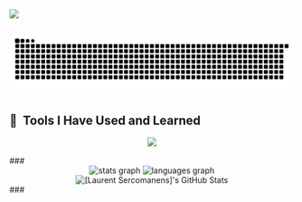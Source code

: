 <img src="https://capsule-render.vercel.app/api?type=waving&color=gradient&height=400&section=header&text=Welcome%20to%20my%20profile%20&fontSize=60-nl-Laurent%20Sercomanens%20Full%20Stack%20Web%20Developer&fontSize=20" />

###
<img src="https://raw.githubusercontent.com/sercomanens/sercomanens/output/snake.svg" alt="Snake animation" />

###

<h2> 🚀 &nbsp;Tools I Have Used and Learned</h2>
<p align="left">
<p align="center">
  <a href="https://skillicons.dev">
    <img src="https://skillicons.dev/icons?i=git,github,css,docker,html,vscode,ruby,rails,javascript,bootstrap,postgresql,tailwind,heroku" />
  </a>
</p>
###

<div align="center">
  <img src="https://github-readme-stats.vercel.app/api?username=sercomanens&hide_title=false&hide_rank=false&show_icons=true&include_all_commits=true&count_private=true&disable_animations=false&theme=dracula&locale=en&hide_border=false&order=1" height="150" alt="stats graph"  />
  <img src="https://github-readme-stats.vercel.app/api/top-langs?username=sercomanens&locale=en&hide_title=false&layout=compact&card_width=320&langs_count=5&theme=dracula&hide_border=false&order=2" height="150" alt="languages graph"  />
</div>


<div align="center">
    <img src="https://github-profile-summary-cards.vercel.app/api/cards/profile-details?username=[sercomanens]&theme=github_dark" alt="[Laurent Sercomanens]'s GitHub Stats"/>
</div>
###
